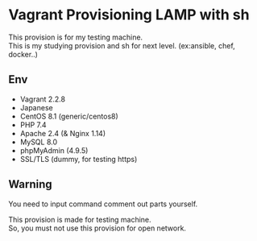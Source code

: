 # Vagrant Provisioning LAMP with sh
This provision is for my testing machine.  
This is my studying provision and sh for next level. (ex:ansible, chef, docker..)
  
## Env
- Vagrant 2.2.8
- Japanese
- CentOS 8.1 (generic/centos8)  
- PHP 7.4
- Apache 2.4 (& Nginx 1.14)
- MySQL 8.0
- phpMyAdmin (4.9.5)
- SSL/TLS (dummy, for testing https)
  
## Warning
You need to input command comment out parts yourself.
  
This provision is made for testing machine.  
So, you must not use this provision for open network.  
